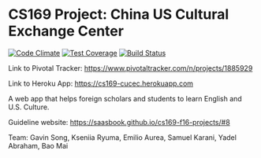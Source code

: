 # CS169 Project: China US Cultural Exchange Center

[![Code Climate](https://codeclimate.com/github/gavinksong/cs169-cucec/badges/gpa.svg)](https://codeclimate.com/github/gavinksong/cs169-cucec) [![Test Coverage](https://codeclimate.com/github/gavinksong/cs169-cucec/badges/coverage.svg)](https://codeclimate.com/github/gavinksong/cs169-cucec/coverage) [![Build Status](https://travis-ci.org/gavinksong/cs169-cucec.svg?branch=master)](https://travis-ci.org/gavinksong/cs169-cucec)

Link to Pivotal Tracker: https://www.pivotaltracker.com/n/projects/1885929

Link to Heroku App: https://cs169-cucec.herokuapp.com

A web app that helps foreign scholars and students to learn English and U.S. Culture.

Guideline website: https://saasbook.github.io/cs169-f16-projects/#8

Team: Gavin Song, Kseniia Ryuma, Emilio Aurea, Samuel Karani, Yadel Abraham, Bao Mai
